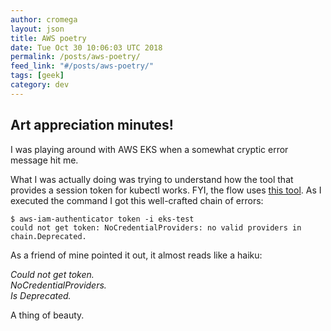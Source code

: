 ```yaml
---
author: cromega
layout: json
title: AWS poetry
date: Tue Oct 30 10:06:03 UTC 2018
permalink: /posts/aws-poetry/
feed_link: "#/posts/aws-poetry/"
tags: [geek]
category: dev
---
```


## Art appreciation minutes!

I was playing around with AWS EKS when a somewhat cryptic error message hit me.

<!-- more -->

What I was actually doing was trying to understand how the tool that provides a session token for kubectl works. FYI, the flow uses [this tool](https://github.com/kubernetes-sigs/aws-iam-authenticator).
As I executed the command I got this well-crafted chain of errors:

```
$ aws-iam-authenticator token -i eks-test
could not get token: NoCredentialProviders: no valid providers in chain.Deprecated.
```

As a friend of mine pointed it out, it almost reads like a haiku:

*Could not get token.*<br />
*NoCredentialProviders.*<br />
*Is Deprecated.*<br />

A thing of beauty.
